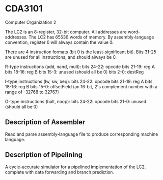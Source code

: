 # CDA3101
Computer Organization 2

The LC2 is an 8-register, 32-bit computer. All addresses are word-addresses. The LC2 has 65536 words of memory. By assembly-language convention, register 0 will always contain the value 0.

There are 4 instruction formats (bit 0 is the least-significant bit).  Bits
31-25 are unused for all instructions, and should always be 0.

R-type instructions (add, nand, mult):
    bits 24-22: opcode
    bits 21-19: reg A
    bits 18-16: reg B
    bits 15-3:  unused (should all be 0)
    bits 2-0:   destReg

I-type instructions (lw, sw, beq):
    bits 24-22: opcode
    bits 21-19: reg A
    bits 18-16: reg B
    bits 15-0:  offsetField (an 16-bit, 2's complement number with a range of
		    -32768 to 32767)

O-type instructions (halt, noop):
    bits 24-22: opcode
    bits 21-0:  unused (should all be 0)
    
## Description of Assembler
Read and parse  assembly-language file to produce corresponding machine language.

## Description of Pipelining
A cycle-accurate simulator for a pipelined implementation of the LC2, complete with data forwarding and branch prediction.
